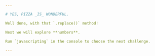 ```yaml
---

# YES, PIZZA _IS_ WONDERFUL.

Well done, with that `.replace()` method!

Next we will explore **numbers**.

Run `javascripting` in the console to choose the next challenge.

---
```

